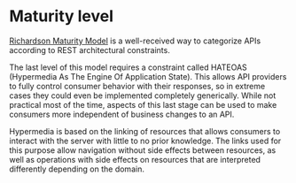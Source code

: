 # Maturity level

[Richardson Maturity Model](https://martinfowler.com/articles/richardsonMaturityModel.html) is a well-received way to categorize APIs according to REST architectural constraints.

The last level of this model requires a constraint called HATEOAS (Hypermedia As The Engine Of Application State). This allows API providers to fully control consumer behavior with their responses, so in extreme cases they could even be implemented completely generically. While not practical most of the time, aspects of this last stage can be used to make consumers more independent of business changes to an API.

Hypermedia is based on the linking of resources that allows consumers to interact with the server with little to no prior knowledge. The links used for this purpose allow navigation without side effects between resources, as well as operations with side effects on resources that are interpreted differently depending on the domain.
